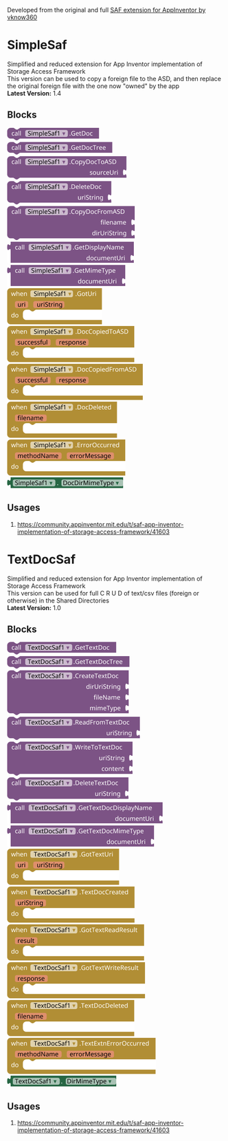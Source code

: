 Developed from the original and full [SAF extension for AppInventor by vknow360](https://github.com/vknow360/SAF)

# SimpleSaf
Simplified and reduced extension for App Inventor implementation of Storage Access Framework <br>
This version can be used to copy a foreign file to the ASD, and then replace the original foreign file with the one now "owned" by the app<br>
**Latest Version:** 1.4

## Blocks
<img src="https://github.com/TIMAI2/SimpleSaf/blob/main/images/simplesaf/GetDoc_Method.png"/><br>
<img src="https://github.com/TIMAI2/SimpleSaf/blob/main/images/simplesaf/GetDocTree_Method.png"/><br>
<img src="https://github.com/TIMAI2/SimpleSaf/blob/main/images/simplesaf/CopyDocToASD_Method.png"/><br>
<img src="https://github.com/TIMAI2/SimpleSaf/blob/main/images/simplesaf/DeleteDoc_Method.png"/><br>
<img src="https://github.com/TIMAI2/SimpleSaf/blob/main/images/simplesaf/CopyDocFromASD_Method.png"/><br>
<img src="https://github.com/TIMAI2/SimpleSaf/blob/main/images/simplesaf/GetDisplayName_Method.png"/><br>
<img src="https://github.com/TIMAI2/SimpleSaf/blob/main/images/simplesaf/GetMimeType_Method.png"/><br>
<img src="https://github.com/TIMAI2/SimpleSaf/blob/main/images/simplesaf/GotUri_Event.png"/><br>
<img src="https://github.com/TIMAI2/SimpleSaf/blob/main/images/simplesaf/DocCopiedToASD_Event.png"/><br>
<img src="https://github.com/TIMAI2/SimpleSaf/blob/main/images/simplesaf/DocCopiedFromASD_Event.png"/><br>
<img src="https://github.com/TIMAI2/SimpleSaf/blob/main/images/simplesaf/DocDeleted_Event.png"/><br>
<img src="https://github.com/TIMAI2/SimpleSaf/blob/main/images/simplesaf/ErrorOccurred_Event.png"/><br>
<img src="https://github.com/TIMAI2/SimpleSaf/blob/main/images/simplesaf/DocDirMimeType_Get_Property.png"/><br>

## Usages
1) https://community.appinventor.mit.edu/t/saf-app-inventor-implementation-of-storage-access-framework/41603

# TextDocSaf
Simplified and reduced extension for App Inventor implementation of Storage Access Framework <br>
This version can be used for full C R U D of text/csv files (foreign or otherwise) in the Shared Directories<br>
**Latest Version:** 1.0

## Blocks
<img src="https://github.com/TIMAI2/SimpleSaf/blob/main/images/textdocsaf/GetTextDoc_Method.png"/><br>
<img src="https://github.com/TIMAI2/SimpleSaf/blob/main/images/textdocsaf/GetTextDocTree_Method.png"/><br>
<img src="https://github.com/TIMAI2/SimpleSaf/blob/main/images/textdocsaf/CreateTextDoc_Method.png"/><br>
<img src="https://github.com/TIMAI2/SimpleSaf/blob/main/images/textdocsaf/ReadFromTextDoc_Method.png"/><br>
<img src="https://github.com/TIMAI2/SimpleSaf/blob/main/images/textdocsaf/WriteToTextDoc_Method.png"/><br>
<img src="https://github.com/TIMAI2/SimpleSaf/blob/main/images/textdocsaf/DeleteTextDoc_Method.png"/><br>
<img src="https://github.com/TIMAI2/SimpleSaf/blob/main/images/textdocsaf/GetTextDocDisplayName_Method.png"/><br>
<img src="https://github.com/TIMAI2/SimpleSaf/blob/main/images/textdocsaf/GetTextDocMimeType_Method.png"/><br>
<img src="https://github.com/TIMAI2/SimpleSaf/blob/main/images/textdocsaf/GotTextUri_Event.png"/><br>
<img src="https://github.com/TIMAI2/SimpleSaf/blob/main/images/textdocsaf/TextDocCreated_Event.png"/><br>
<img src="https://github.com/TIMAI2/SimpleSaf/blob/main/images/textdocsaf/GotTextReadResult_Event.png"/><br>
<img src="https://github.com/TIMAI2/SimpleSaf/blob/main/images/textdocsaf/GotTextWriteResult_Event.png"/><br>
<img src="https://github.com/TIMAI2/SimpleSaf/blob/main/images/textdocsaf/TextDocDeleted_Event.png"/><br>
<img src="https://github.com/TIMAI2/SimpleSaf/blob/main/images/textdocsaf/TextExtnErrorOccurred_Event.png"/><br>
<img src="https://github.com/TIMAI2/SimpleSaf/blob/main/images/textdocsaf/DirMimeType_Get_Property.png"/><br>



## Usages
1) https://community.appinventor.mit.edu/t/saf-app-inventor-implementation-of-storage-access-framework/41603




